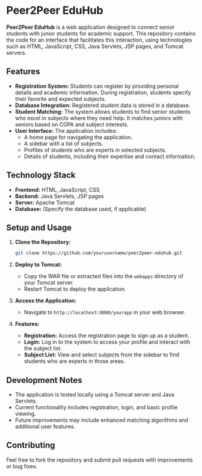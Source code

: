 
# Peer2Peer EduHub

**Peer2Peer EduHub** is a web application designed to connect senior students with junior students for academic support. This repository contains the code for an interface that facilitates this interaction, using technologies such as HTML, JavaScript, CSS, Java Servlets, JSP pages, and Tomcat servers.

## Features

- **Registration System:** Students can register by providing personal details and academic information. During registration, students specify their favorite and expected subjects.
- **Database Integration:** Registered student data is stored in a database.
- **Student Matching:** The system allows students to find senior students who excel in subjects where they need help. It matches juniors with seniors based on CGPA and subject interests.
- **User Interface:** The application includes:
  - A home page for navigating the application.
  - A sidebar with a list of subjects.
  - Profiles of students who are experts in selected subjects.
  - Details of students, including their expertise and contact information.

## Technology Stack

- **Frontend:** HTML, JavaScript, CSS
- **Backend:** Java Servlets, JSP pages
- **Server:** Apache Tomcat
- **Database:** (Specify the database used, if applicable)

## Setup and Usage

1. **Clone the Repository:**
   ```bash
   git clone https://github.com/yourusername/peer2peer-eduhub.git
   ```

2. **Deploy to Tomcat:**
   - Copy the WAR file or extracted files into the `webapps` directory of your Tomcat server.
   - Restart Tomcat to deploy the application.

3. **Access the Application:**
   - Navigate to `http://localhost:8080/yourapp` in your web browser.

4. **Features:**
   - **Registration:** Access the registration page to sign up as a student.
   - **Login:** Log in to the system to access your profile and interact with the subject list.
   - **Subject List:** View and select subjects from the sidebar to find students who are experts in those areas.

## Development Notes

- The application is tested locally using a Tomcat server and Java Servlets.
- Current functionality includes registration, login, and basic profile viewing.
- Future improvements may include enhanced matching algorithms and additional user features.

## Contributing

Feel free to fork the repository and submit pull requests with improvements or bug fixes.
